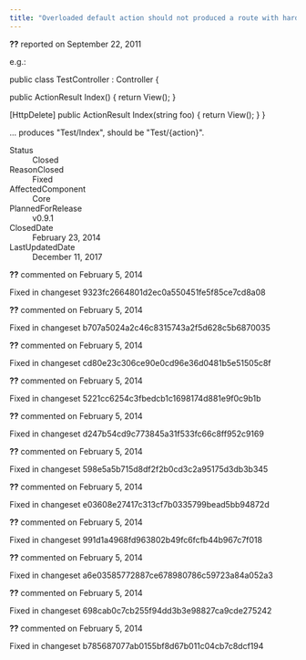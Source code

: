 ```yaml
---
title: "Overloaded default action should not produced a route with hardcoded action #535"
---
```

<div class="issue-report"><div class="issue-header"><b>??</b> reported on <time datetime="2011-09-22T16:45:42.783-07:00" title="2011-09-22T16:45:42.783-07:00">September 22, 2011</time></div><div class="issue-message" markdown="1">

e.g.:

public class TestController : Controller {

   public ActionResult Index() {
      return View();
   }

   [HttpDelete]
   public ActionResult Index(string foo) {
      return View();
   }
}

... produces "Test/Index", should be "Test/{action}".

</div><div class="issue-footer"><dl><dt>Status</dt><dd>Closed</dd><dt>ReasonClosed</dt><dd>Fixed</dd><dt>AffectedComponent</dt><dd>Core</dd><dt>PlannedForRelease</dt><dd>v0.9.1</dd><dt>ClosedDate</dt><dd><time datetime="2014-02-23T18:59:23.703-08:00" title="2014-02-23T18:59:23.703-08:00">February 23, 2014</time></dd><dt>LastUpdatedDate</dt><dd><time datetime="2017-12-11T02:15:56.247-08:00" title="2017-12-11T02:15:56.247-08:00">December 11, 2017</time></dd></dl></div></div><div id="comment-132734" class="issue-comment"><div class="issue-header"><b>??</b> commented on <time datetime="2014-02-05T11:42:29.993-08:00" title="2014-02-05T11:42:29.993-08:00">February 5, 2014</time></div><div class="issue-message" markdown="1">

Fixed in changeset 9323fc2664801d2ec0a550451fe5f85ce7cd8a08

</div></div><div id="comment-132735" class="issue-comment"><div class="issue-header"><b>??</b> commented on <time datetime="2014-02-05T11:42:30.023-08:00" title="2014-02-05T11:42:30.023-08:00">February 5, 2014</time></div><div class="issue-message" markdown="1">

Fixed in changeset b707a5024a2c46c8315743a2f5d628c5b6870035

</div></div><div id="comment-132736" class="issue-comment"><div class="issue-header"><b>??</b> commented on <time datetime="2014-02-05T11:42:30.04-08:00" title="2014-02-05T11:42:30.04-08:00">February 5, 2014</time></div><div class="issue-message" markdown="1">

Fixed in changeset cd80e23c306ce90e0cd96e36d0481b5e51505c8f

</div></div><div id="comment-132737" class="issue-comment"><div class="issue-header"><b>??</b> commented on <time datetime="2014-02-05T11:42:30.057-08:00" title="2014-02-05T11:42:30.057-08:00">February 5, 2014</time></div><div class="issue-message" markdown="1">

Fixed in changeset 5221cc6254c3fbedcb1c1698174d881e9f0c9b1b

</div></div><div id="comment-132738" class="issue-comment"><div class="issue-header"><b>??</b> commented on <time datetime="2014-02-05T11:42:30.07-08:00" title="2014-02-05T11:42:30.07-08:00">February 5, 2014</time></div><div class="issue-message" markdown="1">

Fixed in changeset d247b54cd9c773845a31f533fc66c8ff952c9169

</div></div><div id="comment-132739" class="issue-comment"><div class="issue-header"><b>??</b> commented on <time datetime="2014-02-05T11:42:30.087-08:00" title="2014-02-05T11:42:30.087-08:00">February 5, 2014</time></div><div class="issue-message" markdown="1">

Fixed in changeset 598e5a5b715d8df2f2b0cd3c2a95175d3db3b345

</div></div><div id="comment-132740" class="issue-comment"><div class="issue-header"><b>??</b> commented on <time datetime="2014-02-05T11:42:30.103-08:00" title="2014-02-05T11:42:30.103-08:00">February 5, 2014</time></div><div class="issue-message" markdown="1">

Fixed in changeset e03608e27417c313cf7b0335799bead5bb94872d

</div></div><div id="comment-132741" class="issue-comment"><div class="issue-header"><b>??</b> commented on <time datetime="2014-02-05T11:42:30.12-08:00" title="2014-02-05T11:42:30.12-08:00">February 5, 2014</time></div><div class="issue-message" markdown="1">

Fixed in changeset 991d1a4968fd963802b49fc6fcfb44b967c7f018

</div></div><div id="comment-132742" class="issue-comment"><div class="issue-header"><b>??</b> commented on <time datetime="2014-02-05T11:42:30.133-08:00" title="2014-02-05T11:42:30.133-08:00">February 5, 2014</time></div><div class="issue-message" markdown="1">

Fixed in changeset a6e03585772887ce678980786c59723a84a052a3

</div></div><div id="comment-132743" class="issue-comment"><div class="issue-header"><b>??</b> commented on <time datetime="2014-02-05T11:42:30.15-08:00" title="2014-02-05T11:42:30.15-08:00">February 5, 2014</time></div><div class="issue-message" markdown="1">

Fixed in changeset 698cab0c7cb255f94dd3b3e98827ca9cde275242

</div></div><div id="comment-132744" class="issue-comment"><div class="issue-header"><b>??</b> commented on <time datetime="2014-02-05T11:42:30.197-08:00" title="2014-02-05T11:42:30.197-08:00">February 5, 2014</time></div><div class="issue-message" markdown="1">

Fixed in changeset b785687077ab0155bf8d67b011c04cb7c8dcf194

</div></div>